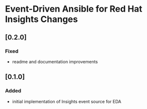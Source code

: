 # Event-Driven Ansible for Red Hat Insights Changes

## [0.2.0]
### Fixed
 - readme and documentation improvements

## [0.1.0]
### Added
 - initial implementation of Insights event source for EDA
